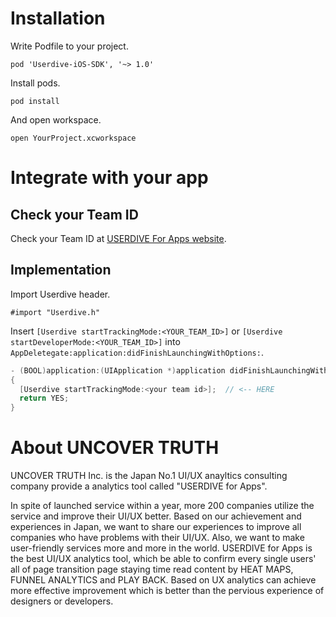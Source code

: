 # Installation

Write Podfile to your project.

```
pod 'Userdive-iOS-SDK', '~> 1.0'
```

Install pods.

```
pod install
```

And open workspace.

```
open YourProject.xcworkspace
```

# Integrate with your app

## Check your Team ID

Check your Team ID at [USERDIVE For Apps website](https://detector.userdive.com/ja/apps/).


## Implementation

Import Userdive header.

```
#import "Userdive.h"
```

Insert `[Userdive startTrackingMode:<YOUR_TEAM_ID>]` or `[Userdive startDeveloperMode:<YOUR_TEAM_ID>]` into `AppDeletegate:application:didFinishLaunchingWithOptions:`.

```objective-c
- (BOOL)application:(UIApplication *)application didFinishLaunchingWithOptions:(NSDictionary *)launchOptions
{
  [Userdive startTrackingMode:<your team id>];  // <-- HERE
  return YES;
}
```


# About UNCOVER TRUTH

UNCOVER TRUTH Inc. is the Japan No.1 UI/UX anayltics consulting company provide
a analytics tool called "USERDIVE for Apps".

In spite of launched service within a year, more 200 companies utilize the
service and improve their UI/UX better. Based on our achievement and experiences
in Japan, we want to share our experiences to improve all companies who have
problems with their UI/UX. Also, we want to make user-friendly services more and
more in the world. USERDIVE for Apps is the best UI/UX analytics tool, which be
able to confirm every single users' all of page transition page staying time
read content by HEAT MAPS, FUNNEL ANALYTICS and PLAY BACK. Based on UX analytics
can achieve more effective improvement which is better than the pervious
experience of designers or developers.
